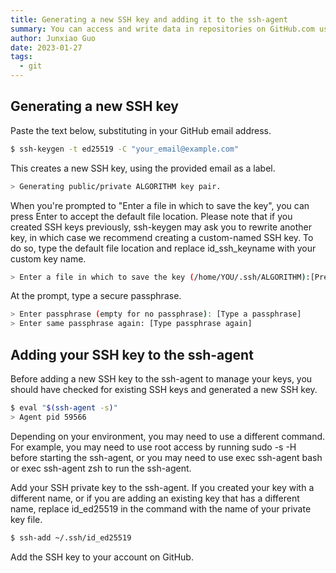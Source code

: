 ```yaml
---
title: Generating a new SSH key and adding it to the ssh-agent 
summary: You can access and write data in repositories on GitHub.com using SSH (Secure Shell Protocol). 
author: Junxiao Guo
date: 2023-01-27
tags:
  - git
---
```


## Generating a new SSH key

Paste the text below, substituting in your GitHub email address.

```bash
$ ssh-keygen -t ed25519 -C "your_email@example.com"
```

This creates a new SSH key, using the provided email as a label.

```bash
> Generating public/private ALGORITHM key pair.
```

When you're prompted to "Enter a file in which to save the key", you can press Enter to accept the default file location. Please note that if you created SSH keys previously, ssh-keygen may ask you to rewrite another key, in which case we recommend creating a custom-named SSH key. To do so, type the default file location and replace id_ssh_keyname with your custom key name.

```bash
> Enter a file in which to save the key (/home/YOU/.ssh/ALGORITHM):[Press enter]
```

At the prompt, type a secure passphrase.

```bash
> Enter passphrase (empty for no passphrase): [Type a passphrase]
> Enter same passphrase again: [Type passphrase again]
```

## Adding your SSH key to the ssh-agent

Before adding a new SSH key to the ssh-agent to manage your keys, you should have checked for existing SSH keys and generated a new SSH key.

```bash
$ eval "$(ssh-agent -s)"
> Agent pid 59566
```

Depending on your environment, you may need to use a different command. For example, you may need to use root access by running sudo -s -H before starting the ssh-agent, or you may need to use exec ssh-agent bash or exec ssh-agent zsh to run the ssh-agent.

Add your SSH private key to the ssh-agent. If you created your key with a different name, or if you are adding an existing key that has a different name, replace id_ed25519 in the command with the name of your private key file.

```bash
$ ssh-add ~/.ssh/id_ed25519
```

Add the SSH key to your account on GitHub.